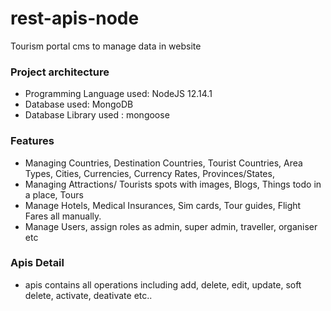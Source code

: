 # rest-apis-node
Tourism portal cms to manage data in website
### Project architecture
 * Programming Language used: NodeJS 12.14.1
 * Database used: MongoDB
 * Database Library used : mongoose
### Features
 * Managing Countries, Destination Countries, Tourist Countries, Area Types, Cities, Currencies, Currency Rates, Provinces/States,
 * Managing Attractions/ Tourists spots with images, Blogs, Things todo in a place, Tours
 * Manage Hotels, Medical Insurances, Sim cards, Tour guides, Flight Fares all manually.
 * Manage  Users, assign roles as admin, super admin, traveller, organiser etc
### Apis Detail
 * apis contains all operations  including add, delete, edit, update, soft delete, activate, deativate etc..
 
